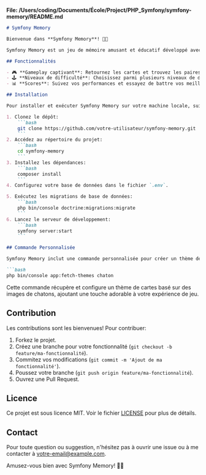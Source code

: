 **File: /Users/coding/Documents/École/Project/PHP_Symfony/symfony-memory/README.md**
```markdown
# Symfony Memory

Bienvenue dans **Symfony Memory**! 🧠🎉

Symfony Memory est un jeu de mémoire amusant et éducatif développé avec le framework Symfony. Testez votre mémoire et améliorez vos compétences tout en vous amusant!

## Fonctionnalités

- 🎮 **Gameplay captivant**: Retournez les cartes et trouvez les paires correspondantes.
- 🕹️ **Niveaux de difficulté**: Choisissez parmi plusieurs niveaux de difficulté pour un défi adapté à votre niveau.
- 📊 **Scores**: Suivez vos performances et essayez de battre vos meilleurs scores.

## Installation

Pour installer et exécuter Symfony Memory sur votre machine locale, suivez ces étapes:

1. Clonez le dépôt:
    ```bash
    git clone https://github.com/votre-utilisateur/symfony-memory.git
    ```
2. Accédez au répertoire du projet:
    ```bash
    cd symfony-memory
    ```
3. Installez les dépendances:
    ```bash
    composer install
    ```
4. Configurez votre base de données dans le fichier `.env`.

5. Exécutez les migrations de base de données:
    ```bash
    php bin/console doctrine:migrations:migrate
    ```
6. Lancez le serveur de développement:
    ```bash
    symfony server:start
    ```

## Commande Personnalisée

Symfony Memory inclut une commande personnalisée pour créer un thème de carte. Utilisez la commande suivante pour générer un thème de cartes "chaton":

```bash
php bin/console app:fetch-themes chaton
```

Cette commande récupère et configure un thème de cartes basé sur des images de chatons, ajoutant une touche adorable à votre expérience de jeu.

## Contribution

Les contributions sont les bienvenues! Pour contribuer:

1. Forkez le projet.
2. Créez une branche pour votre fonctionnalité (`git checkout -b feature/ma-fonctionnalité`).
3. Commitez vos modifications (`git commit -m 'Ajout de ma fonctionnalité'`).
4. Poussez votre branche (`git push origin feature/ma-fonctionnalité`).
5. Ouvrez une Pull Request.

## Licence

Ce projet est sous licence MIT. Voir le fichier [LICENSE](LICENSE) pour plus de détails.

## Contact

Pour toute question ou suggestion, n'hésitez pas à ouvrir une issue ou à me contacter à [votre-email@example.com](mailto:votre-email@example.com).

Amusez-vous bien avec Symfony Memory! 🧩✨
```